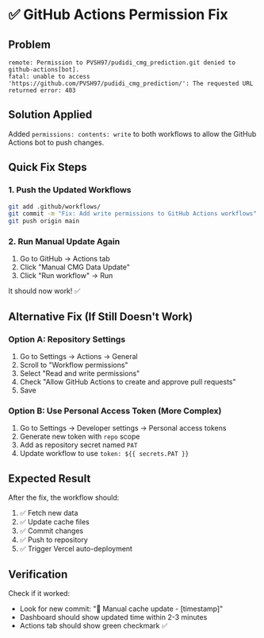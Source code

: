 # ✅ GitHub Actions Permission Fix

## Problem
```
remote: Permission to PVSH97/pudidi_cmg_prediction.git denied to github-actions[bot].
fatal: unable to access 'https://github.com/PVSH97/pudidi_cmg_prediction/': The requested URL returned error: 403
```

## Solution Applied

Added `permissions: contents: write` to both workflows to allow the GitHub Actions bot to push changes.

## Quick Fix Steps

### 1. Push the Updated Workflows
```bash
git add .github/workflows/
git commit -m "Fix: Add write permissions to GitHub Actions workflows"
git push origin main
```

### 2. Run Manual Update Again
1. Go to GitHub → Actions tab
2. Click "Manual CMG Data Update"
3. Click "Run workflow" → Run

It should now work! ✅

## Alternative Fix (If Still Doesn't Work)

### Option A: Repository Settings
1. Go to Settings → Actions → General
2. Scroll to "Workflow permissions"
3. Select "Read and write permissions"
4. Check "Allow GitHub Actions to create and approve pull requests"
5. Save

### Option B: Use Personal Access Token (More Complex)
1. Go to Settings → Developer settings → Personal access tokens
2. Generate new token with `repo` scope
3. Add as repository secret named `PAT`
4. Update workflow to use `token: ${{ secrets.PAT }}`

## Expected Result

After the fix, the workflow should:
1. ✅ Fetch new data
2. ✅ Update cache files
3. ✅ Commit changes
4. ✅ Push to repository
5. ✅ Trigger Vercel auto-deployment

## Verification

Check if it worked:
- Look for new commit: "🔄 Manual cache update - [timestamp]"
- Dashboard should show updated time within 2-3 minutes
- Actions tab should show green checkmark ✅